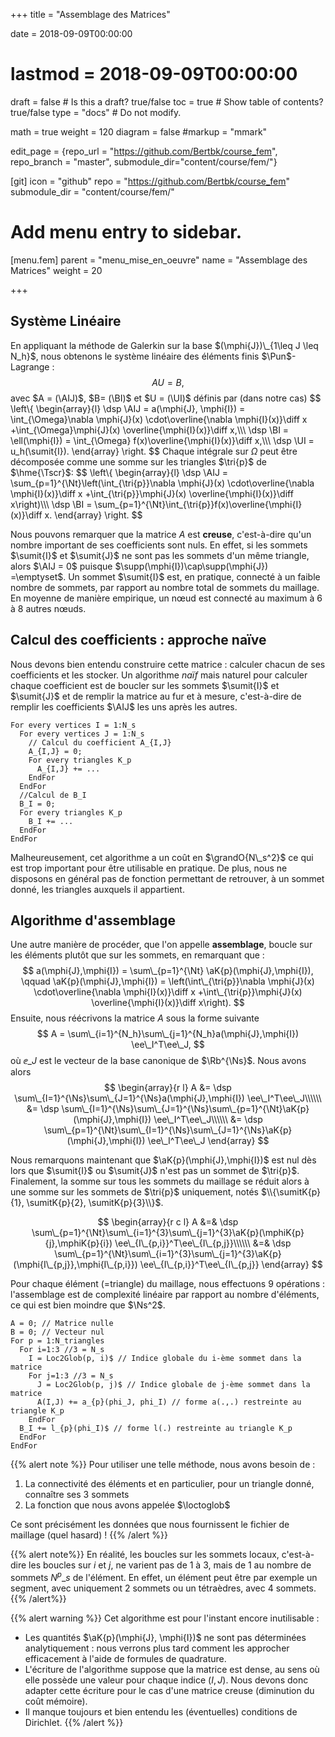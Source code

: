 +++
title = "Assemblage des Matrices"

date = 2018-09-09T00:00:00
# lastmod = 2018-09-09T00:00:00

draft = false  # Is this a draft? true/false
toc = true  # Show table of contents? true/false
type = "docs"  # Do not modify.

math = true
weight = 120
diagram = false
#markup = "mmark"

edit_page = {repo_url = "https://github.com/Bertbk/course_fem", repo_branch = "master", submodule_dir="content/course/fem/"}

[git]
  icon = "github"
  repo = "https://github.com/Bertbk/course_fem"
  submodule_dir = "content/course/fem/"


# Add menu entry to sidebar.
[menu.fem]
  parent = "menu_mise_en_oeuvre"
  name = "Assemblage des Matrices"
  weight = 20

+++
$\newcommand{\Cb}{\mathbb{C}}$
$\newcommand{\Nb}{\mathbb{N}}$
$\newcommand{\Pb}{\mathbb{P}}$
$\newcommand{\Rb}{\mathbb{R}}$
$\newcommand{\PS}[2]{\left(#1,#2\right)}$
$\newcommand{\PSV}[2]{\PS{#1}{#2}\_V}$
$\newcommand{\PSL}[2]{\PS{#1}{#2}\_{L^2(\Omega)}}$
$\newcommand{\PSH}[2]{\PS{#1}{#2}\_{H^1(\Omega)}}$
$\newcommand{\norm}[1]{\left\\|#1\right\\|}$
$\newcommand{\normV}[1]{\left\\|#1\right\\|\_{V}}$
$\newcommand{\normH}[1]{\left\\|#1\right\\|\_{H^1(\Omega)}}$
$\newcommand{\normL}[1]{\left\\|#1\right\\|\_{L^2(\Omega)}}$
$\newcommand{\abs}[1]{\left|#1\right|}$
$\newcommand{\ee}{\mathbf{e}}$
$\newcommand{\nn}{\mathbf{n}}$
$\newcommand{\ssb}{\mathbf{s}}$
$\newcommand{\xx}{\mathbf{x}}$
$\newcommand{\yy}{\mathbf{y}}$
$\newcommand{\zz}{\mathbf{z}}$
$\newcommand{\Ccal}{\mathcal{C}}$
$\newcommand{\Cscr}{\mathscr{C}}$
$\newcommand{\Sscr}{\mathscr{S}}$
$\newcommand{\Tscr}{\mathscr{T}}$
$\newcommand{\omegai}{\omega\_i}$
$\newcommand{\dsp}{\displaystyle}$
$\newcommand{\diff}{{\rm d}}$
$\newcommand{\conj}[1]{\overline{#1}}$
$\newcommand{\dn}{\partial_\nn}$
$\newcommand{\supp}{\mathrm{supp}}$
$\newcommand{\restrict}{\mathclose{}|\mathopen{}}$
$\newcommand{\enstq}[2]{\left\\{#1 \mathrel{}\middle|\mathrel{}#2\right\\}}$
$\newcommand{\Image}{\mathrm{Im}}$
$\newcommand{\Ker}{\mathrm{Ker}}$
$\newcommand{\dxi}{\partial\_{x\_i}}$
$\newcommand{\di}{\partial\_{i}}$
$\newcommand{\dj}{\partial\_{j}}$
$\newcommand{\dxj}{\partial x\_{j}}$
$\newcommand{\Ho}{H^1(\Omega)}$
$\newcommand{\Lo}{L^2(\Omega)}$
$\newcommand{\Cinfc}{\Cscr^{\infty}\_c}$
$\newcommand{\CinfcO}{\Cinfc(\Omega)}$
$\newcommand{\hme}[1]{#1_h}$
$\newcommand{\vh}{v\_h}$
$\newcommand{\Vh}{V\_h}$
$\newcommand{\uh}{u\_h}$
$\newcommand{\Nh}{N\_h}$
$\newcommand{\ui}{u\_i}$
$\newcommand{\uj}{u\_j}$
$\newcommand{\UI}{U\_I}$
$\newcommand{\UJ}{U\_J}$
$\newcommand{\AIJ}{A\_{I,J}}$
$\newcommand{\BI}{B\_I}$
$\newcommand{\Sscrh}{\hme{\Sscr}}$
$\newcommand{\deltaij}{\delta\_{i,j}}$
$\newcommand{\Pun}{\Pb\_1}$
$\newcommand{\Punw}{\Pun(\omega)}$
$\newcommand{\grandO}[1]{O\left(#1\right)}$
$\newcommand{\sumit}[1]{\ssb\_{#1}}$
$\newcommand{\sumitK}[2]{\ssb\_{#2}^{#1}}$
$\newcommand{\tri}[1]{K\_{#1}}$
$\newcommand{\loctoglob}{\mathrm{Loc2Glob}}$
$\newcommand{\aK}[1]{a\_{#1}}$
$\newcommand{\Ns}{N\_s}$
$\newcommand{\Nt}{N\_t}$
$\newcommand{\mphi}[1]{\varphi\_{#1}}$
$\newcommand{\mphiK}[2]{\mphi{#2}^{#1}}$

## Système Linéaire

En appliquant la méthode de Galerkin sur la base $(\mphi{J})\_{1\leq J \leq N_h}$, nous obtenons le système linéaire des éléments finis $\Pun$-Lagrange :
$$
AU = B,
$$
avec $A = (\AIJ)$, $B= (\BI)$ et $U = (\UI)$ définis par (dans notre cas)
$$
\left\\{
  \begin{array}{l}
    \dsp  \AIJ = a(\mphi{J}, \mphi{I}) = \int\_{\Omega}\nabla \mphi{J}(x) \cdot\overline{\nabla \mphi{I}(x)}\diff x +\int\_{\Omega}\mphi{J}(x) \overline{\mphi{I}(x)}\diff x,\\\\\\
   \dsp  \BI = \ell(\mphi{I}) = \int\_{\Omega} f(x)\overline{\mphi{I}(x)}\diff x,\\\\\\
  \dsp \UI = u_h(\sumit{I}).
  \end{array}
\right.
$$
Chaque intégrale sur $\Omega$ peut être décomposée comme une somme sur les triangles $\tri{p}$ de $\hme{\Tscr}$: 
$$
\left\\{ 
  \begin{array}{l}
    \dsp \AIJ = \sum\_{p=1}^{\Nt}\left(\int\_{\tri{p}}\nabla \mphi{J}(x) \cdot\overline{\nabla \mphi{I}(x)}\diff x +\int\_{\tri{p}}\mphi{J}(x) \overline{\mphi{I}(x)}\diff x\right)\\\\\\
    \dsp \BI = \sum\_{p=1}^{\Nt}\int\_{\tri{p}}f(x)\overline{\mphi{I}(x)}\diff x.
  \end{array}
\right.
$$

Nous pouvons remarquer que la matrice $A$ est **creuse**, c'est-à-dire qu'un nombre important de ses coefficients sont nuls. En effet, si les sommets $\sumit{I}$ et $\sumit{J}$ ne sont pas les sommets d'un même triangle, alors $\AIJ = 0$ puisque $\supp(\mphi{I})\cap\supp(\mphi{J}) =\emptyset$. Un sommet $\sumit{I}$ est, en pratique, connecté à un faible nombre de sommets, par rapport au nombre total de sommets du maillage. En moyenne de manière empirique, un nœud est connecté au maximum à 6 à 8 autres nœuds.

## Calcul des coefficients : approche naïve


Nous devons bien entendu construire cette matrice : calculer chacun de ses coefficients et les stocker. Un algorithme *naïf* mais naturel pour calculer chaque coefficient est de boucler sur les sommets $\sumit{I}$ et $\sumit{J}$ et de remplir la matrice au fur et à mesure, c'est-à-dire de remplir les coefficients $\AIJ$ les uns après les autres. 

```
For every vertices I = 1:N_s
  For every vertices J = 1:N_s
    // Calcul du coefficient A_{I,J}
    A_{I,J} = 0;
    For every triangles K_p
      A_{I,J} += ...
    EndFor
  EndFor
  //Calcul de B_I
  B_I = 0;
  For every triangles K_p
    B_I += ...
  EndFor
EndFor
```
Malheureusement, cet algorithme a un coût en $\grandO{N\_s^2}$ ce qui est trop important pour être utilisable en pratique. De plus, nous ne disposons en général pas de fonction permettant de retrouver, à un sommet donné, les triangles auxquels il appartient.

## Algorithme d'assemblage

Une autre manière de procéder, que l'on appelle **assemblage**, boucle sur les éléments plutôt que sur les sommets, en remarquant que :
$$
a(\mphi{J},\mphi{I}) = \sum\_{p=1}^{\Nt} \aK{p}(\mphi{J},\mphi{I}), \qquad \aK{p}(\mphi{J},\mphi{I}) = \left(\int\_{\tri{p}}\nabla \mphi{J}(x) \cdot\overline{\nabla \mphi{I}(x)}\diff x +\int\_{\tri{p}}\mphi{J}(x) \overline{\mphi{I}(x)}\diff x\right).
$$
Ensuite, nous réécrivons la matrice $A$ sous la forme suivante
$$
A = \sum\_{i=1}^{N_h}\sum\_{j=1}^{N_h}a(\mphi{J},\mphi{I}) \ee\_I^T\ee\_J,
$$
où $\ee\_J$ est le vecteur de la base canonique de $\Rb^{\Ns}$. Nous avons alors
$$
\begin{array}{r l}
  A &= \dsp \sum\_{I=1}^{\Ns}\sum\_{J=1}^{\Ns}a(\mphi{J},\mphi{I}) \ee\_I^T\ee\_J\\\\\\
    &= \dsp \sum\_{I=1}^{\Ns}\sum\_{J=1}^{\Ns}\sum\_{p=1}^{\Nt}\aK{p}(\mphi{J},\mphi{I}) \ee\_I^T\ee\_J\\\\\\
    &= \dsp \sum\_{p=1}^{\Nt}\sum\_{I=1}^{\Ns}\sum\_{J=1}^{\Ns}\aK{p}(\mphi{J},\mphi{I}) \ee\_I^T\ee\_J
\end{array}
$$

Nous remarquons maintenant que $\aK{p}(\mphi{J},\mphi{I})$ est nul dès lors que $\sumit{I}$ ou $\sumit{J}$ n'est pas un sommet de $\tri{p}$. Finalement, la somme sur tous les sommets du maillage se réduit alors à une somme sur les sommets de $\tri{p}$ uniquement, notés $\\{\sumitK{p}{1}, \sumitK{p}{2}, \sumitK{p}{3}\\}$.

$$
\begin{array}{r c l}
  A   &=& \dsp \sum\_{p=1}^{\Nt}\sum\_{i=1}^{3}\sum\_{j=1}^{3}\aK{p}(\mphiK{p}{j},\mphiK{p}{i}) \ee\_{I\_{p,i}}^T\ee\_{I\_{p,j}}\\\\\\
&=& \dsp \sum\_{p=1}^{\Nt}\sum\_{i=1}^{3}\sum\_{j=1}^{3}\aK{p}(\mphi{I\_{p,j}},\mphi{I\_{p,i}}) \ee\_{I\_{p,i}}^T\ee\_{I\_{p,j}}
\end{array}
$$

Pour chaque élément (=triangle) du maillage, nous effectuons 9 opérations : l'assemblage est de complexité linéaire par rapport au nombre d'éléments, ce qui est bien moindre que $\Ns^2$.



```
A = 0; // Matrice nulle
B = 0; // Vecteur nul
For p = 1:N_triangles
  For i=1:3 //3 = N_s
    I = Loc2Glob(p, i)$ // Indice globale du i-ème sommet dans la matrice
    For j=1:3 //3 = N_s
      J = Loc2Glob(p, j)$ // Indice globale de j-ème sommet dans la matrice
      A(I,J) += a_{p}(phi_J, phi_I) // forme a(.,.) restreinte au triangle K_p
    EndFor
  B_I += l_{p}(phi_I)$ // forme l(.) restreinte au triangle K_p
  EndFor
EndFor
```

{{% alert note %}}
Pour utiliser une telle méthode, nous avons besoin de :

1. La connectivité des éléments et en particulier, pour un triangle donné, connaître ses 3 sommets
2. La fonction que nous avons appelée $\loctoglob$

Ce sont précisément les données que nous fournissent le fichier de maillage (quel hasard) !
{{% /alert %}}

{{% alert note%}}
En réalité, les boucles sur les sommets locaux, c'est-à-dire les boucles sur $i$ et $j$, ne varient pas de 1 à 3, mais de 1 au nombre de sommets $N^p\_s$ de l'élément. En effet, un élément peut être par exemple un segment, avec uniquement 2 sommets ou un tétraèdres, avec 4 sommets.
{{% /alert%}}

{{% alert warning %}}
Cet algorithme est pour l'instant encore inutilisable :
  
- Les quantités $\aK{p}(\mphi{J}, \mphi{I})$ ne sont pas déterminées analytiquement : nous verrons plus tard comment les approcher efficacement à l'aide de formules de quadrature.
- L'écriture de l'algorithme suppose que la matrice est dense, au sens où elle possède une valeur pour chaque indice $(I,J)$. Nous devons donc adapter cette écriture pour le cas d'une matrice creuse (diminution du coût mémoire).
- Il manque toujours et bien entendu les (éventuelles) conditions de Dirichlet.
{{% /alert %}}
